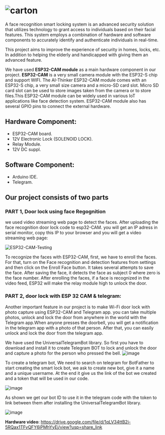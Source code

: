    # ![carton](https://github.com/somia76/IOT-Smart-Locking-System/assets/96308502/6666c93a-cad1-4132-bb49-a1b8e096afd6)

 A face recognition smart locking system is an advanced security solution that utilizes technology to grant access to individuals based on their facial features. This system employs a combination of hardware and software components to accurately identify and authenticate individuals in real-time.
 
 This project aims to improve the experience of security in homes, locks, etc. In addition to helping the elderly and handicapped with giving them an advanced feature.

We have used **ESP32-CAM module** as a main hardware component in our project. **ESP32-CAM** is a very small camera module with the ESP32-S chip and support WIFI. The AI-Thinker ESP32-CAM module comes with an ESP32-S chip, a very small size camera and a micro-SD card slot. Micro SD card slot can be used to store images taken from the camera or to store files.This ESP32-CAM module can be widely used in various IoT applications like face detection system. ESP32-CAM module also has several GPIO pins to connect the external hardware.


## Hardware Component:
* ESP32-CAM board.
* 12V Electronic Lock (SOLENOID LOCK).
* Relay Module.
* 12V DC suppl.
 
## Software Component:
* Arduino IDE. 
* Telegram.




## Our project consists of two parts
### PART 1, Door lock using face Regognition
we used video streaming web page to detect the faces. After uploading the face recognition door lock code to esp32-CAM. you will get an IP adress in serial monitor, copy this IP to your browser and you will get a video streaming web page: 

![ESP32-CAM-Testing](https://github.com/somia76/IOT-Smart-Locking-System/assets/96308502/e1c9844b-36b5-41cd-9d8d-dfd6fec7eb4f)

 To recognize the faces with ESP32-CAM, first, we have to enroll the faces. For that, turn on the Face recognition and detection features from settings and then click on the Enroll Face button. It takes several attempts to save the face. After saving the face, it detects the face as subject 0 where zero is the face number.
 After enrolling the faces, if a face is recognized in the video feed, ESP32 will make the relay module high to unlock the door.
 
###  PART 2, door lock with ESP 32 CAM & telegram:
Another important feature in our project is to make Wi-Fi door lock with photo capture using ESP32-CAM and Telegram app. you can take multiple photos, unlock and lock the door from anywhere in the world with the Telegram app.When anyone presses the doorbell, you will get a notification in the telegram app with a photo of that person. After that, you can easily unlock and lock the door from the telegram app.

We have used the UniversalTelegramBot library. So first you have to download and install it to create Telegram BOT to lock and unlock the door and capture a photo for the person who pressed the bell. 
![image](https://github.com/somia76/IOT-Smart-Locking-System/assets/96308502/91330bc8-e544-412e-a59d-85c96a038c89)

To create a telegram bot, We need to search on telegram for BotFather to start creating the smart lock bot, we ask to create new bot, give it a name and a unique username. At the end it give us the link of the bot we created and a token that will be used in our code.

![image](https://github.com/somia76/IOT-Smart-Locking-System/assets/96308502/a90ad0cd-589c-482a-b424-3f3341b9f0a7)

As shown we get our bot ID to use it in the telegram code with the token to link between them after installing the UniversalTelegramBot library.  

![image](https://github.com/somia76/IOT-Smart-Locking-System/assets/96308502/bb40e62f-20fb-45fd-a72e-4fb5bb51fdf2)



**Hardware video**: https://drive.google.com/file/d/1qLV34ttB2i-5RQax1TFvQFY6iPMhYyEj/view?usp=share_link



